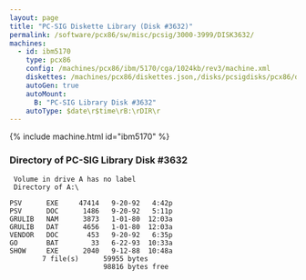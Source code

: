 ```yaml
---
layout: page
title: "PC-SIG Diskette Library (Disk #3632)"
permalink: /software/pcx86/sw/misc/pcsig/3000-3999/DISK3632/
machines:
  - id: ibm5170
    type: pcx86
    config: /machines/pcx86/ibm/5170/cga/1024kb/rev3/machine.xml
    diskettes: /machines/pcx86/diskettes.json,/disks/pcsigdisks/pcx86/diskettes.json
    autoGen: true
    autoMount:
      B: "PC-SIG Library Disk #3632"
    autoType: $date\r$time\rB:\rDIR\r
---
```


{% include machine.html id="ibm5170" %}

### Directory of PC-SIG Library Disk #3632

     Volume in drive A has no label
     Directory of A:\

    PSV      EXE     47414   9-20-92   4:42p
    PSV      DOC      1486   9-20-92   5:11p
    GRULIB   NAM      3873   1-01-80  12:03a
    GRULIB   DAT      4656   1-01-80  12:03a
    VENDOR   DOC       453   9-20-92   6:35p
    GO       BAT        33   6-22-93  10:33a
    SHOW     EXE      2040   9-12-88  10:48a
            7 file(s)      59955 bytes
                           98816 bytes free
